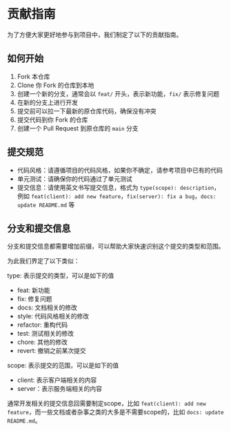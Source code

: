 # 贡献指南

为了方便大家更好地参与到项目中，我们制定了以下的贡献指南。

## 如何开始

1. Fork 本仓库
2. Clone 你 Fork 的仓库到本地
3. 创建一个新的分支，通常会以 `feat/` 开头，表示新功能，`fix/` 表示修复问题
4. 在新的分支上进行开发
5. 提交前可以拉一下最新的原仓库代码，确保没有冲突
6. 提交代码到你 Fork 的仓库
7. 创建一个 Pull Request 到原仓库的 `main` 分支

## 提交规范
- 代码风格：请遵循项目的代码风格，如果你不确定，请参考项目中已有的代码
- 单元测试：请确保你的代码通过了单元测试
- 提交信息：请使用英文书写提交信息，格式为 `type(scope): description`，例如 `feat(client): add new feature`，`fix(server): fix a bug`，`docs: update README.md` 等

## 分支和提交信息
分支和提交信息都需要增加前缀，可以帮助大家快速识别这个提交的类型和范围。

为此我们界定了以下类似：

type: 表示提交的类型，可以是如下的值
- feat: 新功能
- fix: 修复问题
- docs: 文档相关的修改
- style: 代码风格相关的修改
- refactor: 重构代码
- test: 测试相关的修改
- chore: 其他的修改
- revert: 撤销之前某次提交

scope: 表示提交的范围，可以是如下的值
- client: 表示客户端相关的内容
- server：表示服务端相关的内容

通常开发相关的提交信息回需要制定scope，比如 `feat(client): add new feature`，而一些文档或者杂事之类的大多是不需要scope的，比如 `docs: update README.md`。
